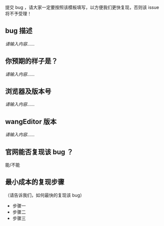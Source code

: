 提交 bug ，请大家一定要按照该模板填写，以方便我们更快复现，否则该 issue 将不予受理！

## bug 描述

*请输入内容……*

## 你预期的样子是？

*请输入内容……*

## 浏览器及版本号

*请输入内容……*

## wangEditor 版本

*请输入内容……*

## 官网能否复现该 bug ？

能/不能

## 最小成本的复现步骤

（请告诉我们，如何最快的复现该 bug）

- 步骤一
- 步骤二
- 步骤三
